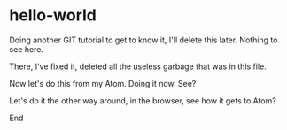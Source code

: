 # hello-world
Doing another GIT tutorial to get to know it, I'll delete this later. Nothing to see here.

There, I've fixed it, deleted all the useless garbage that was in this file.

Now let's do this from my Atom. Doing it now. See?

Let's do it the other way around, in the browser, see how it gets to Atom?

End
